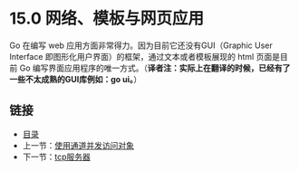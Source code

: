 # 15.0 网络、模板与网页应用

Go 在编写 web 应用方面非常得力。因为目前它还没有GUI（Graphic User Interface 即图形化用户界面）的框架，通过文本或者模板展现的 html 页面是目前 Go 编写界面应用程序的唯一方式。（**译者注：实际上在翻译的时候，已经有了一些不太成熟的GUI库例如：go ui。**）

## 链接

- [目录](directory.md)
- 上一节：[使用通道并发访问对象](14.17.md)
- 下一节：[tcp服务器](15.1.md)
